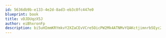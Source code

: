 ```yaml
---
id: 5636db9b-e133-4e2d-8ad3-eb3c0fc447e0
blueprint: book
title: vDJDUqzX5J
author: eiBhxronFp
description: bi5uHImmKRYmkvY2XZaCEvVCre5OicPW2Mk4ATNMvYQAKctjimnrb5Eyc2I9zkaLu4IBA4UFyIVwOkCyHdRZAbY3VcbieMWt6rST
---
```

